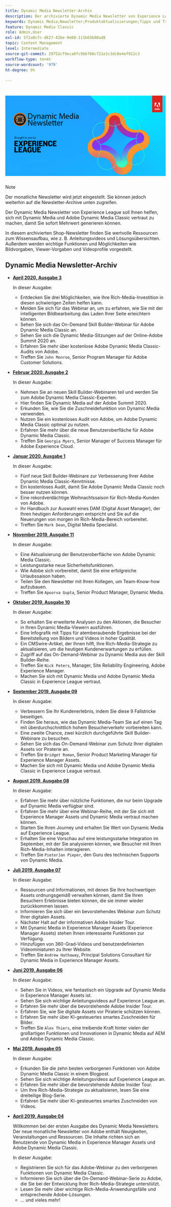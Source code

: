 ```yaml
---
title: Dynamic Media Newsletter-Archiv
description: Der archivierte Dynamic Media Newsletter von Experience League war ein monatlicher Newsletter, der Ihnen den Einstieg in Dynamic Media in AEM und Dynamic Media Classic erleichtern sollte.
keywords: Dynamic Media;Newsletter;Produktaktualisierungen;Tipps und Tricks;Ereignisse;Kundenerfolg;Blog;Blogs;Bilder;Videos;Funktionen;Funktionen
feature: Dynamic Media Classic
role: Admin,User
exl-id: 5f2a0cfc-d627-42be-9e68-111b65680ad8
topic: Content Management
level: Intermediate
source-git-commit: 29752cf9eca0fc9bb760c721e1c3dc8e4ef912c3
workflow-type: tm+mt
source-wordcount: '979'
ht-degree: 0%

---
```



# ![Dynamic Media Newsletter-Logo](/help/using/assets/dynamic-media-newsletter-logo.png)

>[!NOTE]
>
>Der monatliche Newsletter wird jetzt eingestellt. Sie können jedoch weiterhin auf die Newsletter-Archive unten zugreifen.

Der Dynamic Media Newsletter von Experience League soll Ihnen helfen, sich mit Dynamic Media und Adobe Dynamic Media Classic vertraut zu machen, damit Sie sofort Mehrwert generieren können.

In diesem archivierten Shop-Newsletter finden Sie wertvolle Ressourcen zum Wissensaufbau, wie z. B. Anleitungsvideos und Lösungsübersichten. Außerdem werden wichtige Funktionen und Möglichkeiten wie Bildvorgaben, Viewer-Vorgaben und Videoprofile vorgestellt.

<!-- microsite demo page https://experienceleague.adobe.com/tools/dynamic-media-demo/index.html -->

<!-- ## Get inspired. Stay informed.

[Sign up](https://www.adobe.com/subscription/dynamic-media-newsletter.html) to receive the Dynamic Media newsletter on a monthly basis in your inbox. -->

## Dynamic Media Newsletter-Archiv

<!-- * **[May 2020, Issue 4](https://expleague.azureedge.net/assets/aem/Experience-Insider-vol.31.html)**

    In this issue:

    * What business continuity means in uncertain times.
    * Key takeaways from the first all-digital Adobe Summit.
    * Must-watch Experience Manager breakout sessions.
    * Summit customer spotlight: Under Armour.
    * Never miss an Experience Insider webinar.
    * Public sector spotlight: The urgent need for digital enrollment.
    * Look what's new in Experience Manager Innovation.
    * Build your Experience Manager skills *live* with the Adobe pros.
    * Connect with the Adobe Experience Manager Community.
    * Fast-track your Adobe expertise with Adobe Experience League. -->

* **[April 2020, Ausgabe 3](https://experienceleague.adobe.com/tools/dynamic-media-demo/newsletter/Dynamic_Media_Newsletter_04_2020_April.html)**

  In dieser Ausgabe:

   * Entdecken Sie drei Möglichkeiten, wie Ihre Rich-Media-Investition in diesen schwierigen Zeiten helfen kann.
   * Melden Sie sich für das Webinar an, um zu erfahren, wie Sie mit der intelligenten Bildbearbeitung das Laden Ihrer Seite erleichtern können.
   * Sehen Sie sich das On-Demand Skill Builder-Webinar für Adobe Dynamic Media Classic an.
   * Sehen Sie sich die Dynamic Media-Sitzungen auf der Online-Adobe Summit 2020 an.
   * Erfahren Sie mehr über kostenlose Adobe Dynamic Media Classic-Audits von Adobe.
   * Treffen Sie `John Monroe`, Senior Program Manager für Adobe Customer Solutions.

* **[Februar 2020, Ausgabe 2](https://experienceleague.adobe.com/tools/dynamic-media-demo/newsletter/Dynamic_Media_Newsletter_02_2020_Feb.html)**

  In dieser Ausgabe:

   * Nehmen Sie an neuen Skill Builder-Webinaren teil und werden Sie zum Adobe Dynamic Media Classic-Experten.
   * Hier finden Sie Dynamic Media auf der Adobe Summit 2020.
   * Erkunden Sie, wie Sie die Zuschneidefunktion von Dynamic Media verwenden.
   * Nutzen Sie ein kostenloses Audit von Adobe, um Adobe Dynamic Media Classic optimal zu nutzen.
   * Erfahren Sie mehr über die neue Benutzeroberfläche für Adobe Dynamic Media Classic.
   * Treffen Sie `Georgia Myers`, Senior Manager of Success Manager für Adobe Experience Cloud.

* **[Januar 2020, Ausgabe 1](https://experienceleague.adobe.com/tools/dynamic-media-demo/newsletter/Dynamic_Media_Newsletter_01_2020_Jan.html)**

  In dieser Ausgabe:

   * Fünf neue Skill Builder-Webinare zur Verbesserung Ihrer Adobe Dynamic Media Classic-Kenntnisse.
   * Ein kostenloses Audit, damit Sie Adobe Dynamic Media Classic noch besser nutzen können.
   * Eine rekordverdächtige Weihnachtssaison für Rich-Media-Kunden von Adobe.
   * Ihr Handbuch zur Auswahl eines DAM (Digital Asset Manager), der Ihren heutigen Anforderungen entspricht und Sie auf die Neuerungen von morgen im Rich-Media-Bereich vorbereitet.
   * Treffen Sie `Mark Dean`, Digital Media Specialist.

* **[November 2019, Ausgabe 11](https://experienceleague.adobe.com/tools/dynamic-media-demo/newsletter/Dynamic_Media_Newsletter_11_2019_Nov.html)**

  In dieser Ausgabe:

   * Eine Aktualisierung der Benutzeroberfläche von Adobe Dynamic Media Classic.
   * Leistungsstarke neue Sicherheitsfunktionen.
   * Wie Adobe sich vorbereitet, damit Sie eine erfolgreiche Urlaubssaison haben.
   * Teilen Sie den Newsletter mit Ihren Kollegen, um Team-Know-how aufzubauen.
   * Treffen Sie `Apoorva Gupta`, Senior Product Manager, Dynamic Media.

* **[Oktober 2019, Ausgabe 10](https://experienceleague.adobe.com/tools/dynamic-media-demo/newsletter/Dynamic_Media_Newsletter_10_2019_Oct.html)**

  In dieser Ausgabe:

   * So erhalten Sie erweiterte Analysen zu den Aktionen, die Besucher in Ihren Dynamic Media-Viewern ausführen.
   * Eine Infografik mit Tipps für atemberaubende Ergebnisse bei der Bereitstellung von Bildern und Videos in hoher Qualität.
   * Ein CMSwire-Artikel, der Ihnen hilft, Ihre Rich-Media-Strategie zu aktualisieren, um die heutigen Kundenerwartungen zu erfüllen.
   * Zugriff auf das On-Demand-Webinar zu Dynamic Media aus der Skill Builder-Reihe.
   * Treffen Sie `Nick Peters`, Manager, Site Reliability Engineering, Adobe Experience Manager.
   * Machen Sie sich mit Dynamic Media und Adobe Dynamic Media Classic in Experience League vertraut.

* **[September 2019, Ausgabe 09](https://experienceleague.adobe.com/tools/dynamic-media-demo/newsletter/Dynamic_Media_Newsletter_09_2019_Sept.html)**

  In dieser Ausgabe:

   * Verbessern Sie Ihr Kundenerlebnis, indem Sie diese 9 Fallstricke beseitigen.
   * Finden Sie heraus, wie das Dynamic Media-Team Sie auf einen Tag mit überdurchschnittlich hohem Besucherverkehr vorbereiten kann.
   * Eine zweite Chance, zwei kürzlich durchgeführte Skill Builder-Webinare zu besuchen.
   * Sehen Sie sich das On-Demand-Webinar zum Schutz Ihrer digitalen Assets vor Piraterie an.
   * Treffen Sie `Bridget Roman`, Senior Product Marketing Manager für Experience Manager Assets.
   * Machen Sie sich mit Dynamic Media und Adobe Dynamic Media Classic in Experience League vertraut.

* **[August 2019, Ausgabe 08](https://experienceleague.adobe.com/tools/dynamic-media-demo/newsletter/Dynamic_Media_Newsletter_08_2019_Aug.html)**

  In dieser Ausgabe:

   * Erfahren Sie mehr über nützliche Funktionen, die nur beim Upgrade auf Dynamic Media verfügbar sind.
   * Erfahren Sie mehr über eine Webinar-Reihe, mit der Sie sich mit Experience Manager Assets und Dynamic Media vertraut machen können.
   * Starten Sie Ihren Journey und erhalten Sie Wert von Dynamic Media auf Experience League.
   * Erhalten Sie eine Vorschau auf eine leistungsstarke Integration im September, mit der Sie analysieren können, wie Besucher mit Ihren Rich-Media-Inhalten interagieren.
   * Treffen Sie `PieterJan Pieper`, den Guru des technischen Supports von Dynamic Media.

* **[Juli 2019, Ausgabe 07](https://experienceleague.adobe.com/tools/dynamic-media-demo/newsletter/Dynamic_Media_Newsletter_07_2019_July.html)**

  In dieser Ausgabe:

   * Ressourcen und Informationen, mit denen Sie Ihre hochwertigen Assets ordnungsgemäß verwalten können, damit Sie Ihren Besuchern Erlebnisse bieten können, die sie immer wieder zurückkommen lassen.
   * Informieren Sie sich über ein bevorstehendes Webinar zum Schutz Ihrer digitalen Assets.
   * Nächster Halt auf der informativen Adobe Insider Tour.
   * Mit Dynamic Media in Experience Manager Assets (Experience Manager Assets) stehen Ihnen interessante Funktionen zur Verfügung.
   * Hinzufügen von 360-Grad-Videos und benutzerdefinierten Videominiaturen zu Ihrer Website.
   * Treffen Sie `Andrew Hathaway`, Principal Solutions Consultant für Dynamic Media in Experience Manager Assets.

* **[Juni 2019, Ausgabe 06](https://experienceleague.adobe.com/tools/dynamic-media-demo/newsletter/Dynamic_Media_Newsletter_06_2019_June.html)**

  In dieser Ausgabe:

   * Sehen Sie in Videos, wie fantastisch ein Upgrade auf Dynamic Media in Experience Manager Assets ist.
   * Sehen Sie sich wichtige Anleitungsvideos auf Experience League an.
   * Erfahren Sie mehr über die bevorstehende Adobe Insider Tour.
   * Erfahren Sie, wie Sie digitale Assets vor Piraterie schützen können.
   * Erfahren Sie mehr über KI-gesteuertes smartes Zuschneiden für Bilder.
   * Treffen Sie `Alex Thiers`, eine treibende Kraft hinter vielen der großartigen Funktionen und Innovationen in Dynamic Media auf AEM und Adobe Dynamic Media Classic.

* **[Mai 2019, Ausgabe 05](https://experienceleague.adobe.com/tools/dynamic-media-demo/newsletter/Dynamic_Media_Newsletter_05_2019_May.html)**

  In dieser Ausgabe:

   * Erkunden Sie die zehn besten verborgenen Funktionen von Adobe Dynamic Media Classic in einem Blogpost.
   * Sehen Sie sich wichtige Anleitungsvideos auf Experience League an.
   * Erfahren Sie mehr über die bevorstehende Adobe Insider Tour.
   * Um Ihre Rich-Media-Strategie zu aktualisieren, lesen Sie eine dreiteilige Blog-Serie.
   * Erfahren Sie mehr über KI-gesteuertes smartes Zuschneiden von Videos.

* **[April 2019, Ausgabe 04](https://experienceleague.adobe.com/tools/dynamic-media-demo/newsletter/Dynamic_Media_Newsletter_04_2019_April.html)**

  Willkommen bei der ersten Ausgabe des Dynamic Media Newsletters. Der neue monatliche Newsletter von Adobe enthält Neuigkeiten, Veranstaltungen und Ressourcen. Die Inhalte richten sich an Benutzende von Dynamic Media in Experience Manager Assets und Adobe Dynamic Media Classic.

  In dieser Ausgabe:

   * Registrieren Sie sich für das Adobe-Webinar zu den verborgenen Funktionen von Dynamic Media Classic.
   * Informieren Sie sich über die On-Demand-Webinar-Serie zu Adobe, die Sie bei der Entwicklung Ihrer Rich-Media-Strategie unterstützt.
   * Lesen Sie mehr über wichtige Rich-Media-Anwendungsfälle und entsprechende Adobe-Lösungen.
   * … und vieles mehr!

